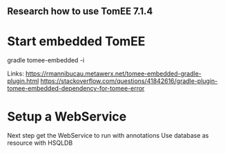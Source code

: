 ## Research how to use TomEE 7.1.4

# Start embedded TomEE

gradle tomee-embedded -i

Links:
https://rmannibucau.metawerx.net/tomee-embedded-gradle-plugin.html
https://stackoverflow.com/questions/41842616/gradle-plugin-tomee-embedded-dependency-for-tomee-error

# Setup a WebService

Next step get the WebService to run with annotations
Use database as resource with HSQLDB